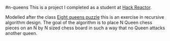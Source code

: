 #n-queens
This is a project I completed as a student at [Hack Reactor](http://hackreactor.com).

Modelled after the class [Eight queens puzzle](http://en.wikipedia.org/wiki/Eight_queens_puzzle) this is an exercise in recursive algorithm design. The goal of the algorithm is to place N Queen chess pieces on an N by N sized chess board in such a way that no Queen attacks another queen.

